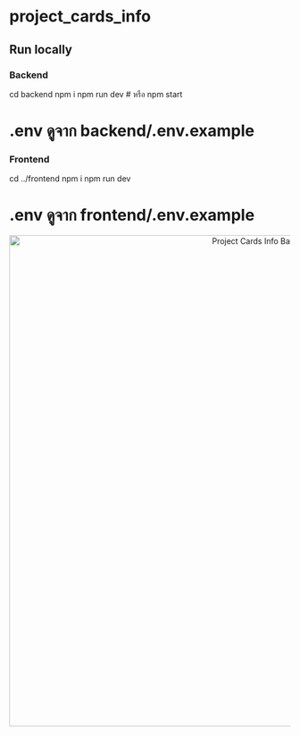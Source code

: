 # project_cards_info

## Run locally
### Backend
cd backend
npm i
npm run dev  # หรือ npm start
# .env ดูจาก backend/.env.example

### Frontend
cd ../frontend
npm i
npm run dev
# .env ดูจาก frontend/.env.example

<p align="center">
  <img src="./docs/images/banner.png" alt="Project Cards Info Banner" width="880">
</p>
